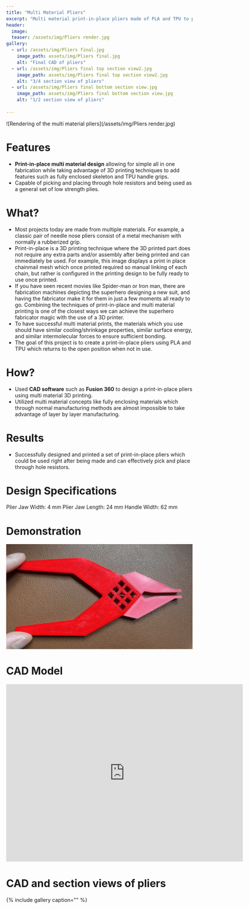 ```yaml
---
title: "Multi Material Pliers"
excerpt: "Multi material print-in-place pliers made of PLA and TPU to pick and place through hole resistors."
header:
  image:
  teaser: /assets/img/Pliers render.jpg
gallery:
  - url: /assets/img/Pliers final.jpg
    image_path: assets/img/Pliers final.jpg
    alt: "Final CAD of pliers"
  - url: /assets/img/Pliers final top section view2.jpg
    image_path: assets/img/Pliers final top section view2.jpg
    alt: "3/4 section view of pliers"
  - url: /assets/img/Pliers final bottom section view.jpg
    image_path: assets/img/Pliers final bottom section view.jpg
    alt: "1/2 section view of pliers"

---
```


![Rendering of the multi material pliers](/assets/img/Pliers render.jpg)

# Features

* **Print-in-place multi material design** allowing for simple all in one fabrication while taking advantage of 3D printing techniques to add features such as fully enclosed skeleton and TPU handle grips. 
* Capable of picking and placing through hole resistors and being used as a general set of low strength plies. 

# What?

* Most projects today are made from multiple materials. For example, a classic pair of needle nose pliers consist of a metal mechanism with normally a rubberized grip. 
* Print-in-place is a 3D printing technique where the 3D printed part does not require any extra parts and/or assembly after being printed and can immediately be used. For example, this image displays a print in place chainmail mesh which once printed required so manual linking of each chain, but rather is configured in the printing design to be fully ready to use once printed.
* If you have seen recent movies like Spider-man or Iron man, there are fabrication machines depicting the superhero designing a new suit, and having the fabricator make it for them in just a few moments all ready to go. Combining the techniques of print-in-place and multi material printing is one of the closest ways we can achieve the superhero fabricator magic with the use of a 3D printer.
* To have successful multi material prints, the materials which you use should have similar cooling/shrinkage properties, similar surface energy, and similar intermolecular forces to ensure sufficient bonding.
* The goal of this project is to create a print-in-place pliers using PLA and TPU which returns to the open position when not in use.

# How?

* Used **CAD software** such as **Fusion 360** to design a print-in-place pliers using multi material 3D printing.
* Utilized multi material concepts like fully enclosing materials which through normal manufacturing methods are almost impossible to take advantage of layer by layer manufacturing. 

# Results

* Successfully designed and printed a set of print-in-place pliers which could be used right after being made and can effectively pick and place through hole resistors.

# Design Specifications

Plier Jaw Width: 4 mm
Plier Jaw Length: 24 mm
Handle Width: 62 mm

# Demonstration

![Rendering of the multi material pliers](/assets/img/PliersGIF.GIF)

# CAD Model

<iframe src="https://vanderbilt643.autodesk360.com/shares/public/SH512d4QTec90decfa6e97c9bc81b8c733fb?mode=embed" width="640" height="480" allowfullscreen="true" webkitallowfullscreen="true" mozallowfullscreen="true"  frameborder="0"></iframe>

# CAD and section views of pliers

{% include gallery caption="" %}
